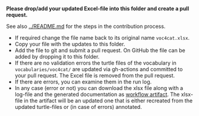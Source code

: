 **Please drop/add your updated Excel-file into this folder and create a pull request.**

See also [../README.md](../README.md) for the steps in the contribution process.

- If required change the file name back to its original name `voc4cat.xlsx`.
- Copy your file with the updates to this folder.
- Add the file to git and submit a pull request. On GitHub the file can be added by dropping it to this folder.
- If there are no validation errors the turtle files of the vocabulary in `vocabularies/voc4cat/` are updated via gh-actions and committed to your pull request. The Excel file is removed from the pull request.
- If there are errors, you can examine them in the run log.
- In any case (error or not) you can download the xlsx file along with a log-file and the generated documentation as [workflow artifact](https://docs.github.com/en/actions/managing-workflow-runs/downloading-workflow-artifacts).
The xlsx-file in the artifact will be an updated one that is either recreated from the updated turtle-files or (in case of errors) annotated.
